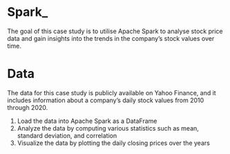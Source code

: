 # Spark_

The goal of this case study is to utilise Apache Spark to analyse stock price data and gain insights into the trends in the company’s stock values over time.

# Data
The data for this case study is publicly available on Yahoo Finance, and it includes information about a company’s daily stock values from 2010 through 2020.

1) Load the data into Apache Spark as a DataFrame
2) Analyze the data by computing various statistics such as mean, standard deviation, and correlation
3) Visualize the data by plotting the daily closing prices over the years

